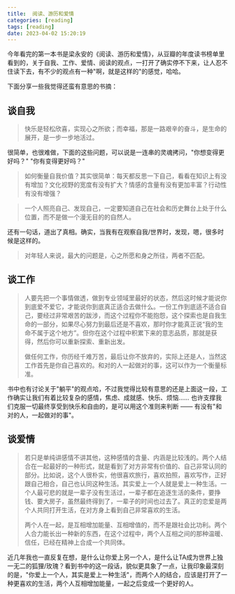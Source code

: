 ```yaml
---
title:  阅读、游历和爱情
categories: [reading]
tags: [reading]
date: 2023-04-02 15:20:19
---
```


今年看完的第一本书是梁永安的《阅读、游历和爱情》，从豆瓣的年度读书榜单里看到的，关于自我、工作、爱情、阅读的观点，一打开了确实停不下来，让人忍不住读下去，有不少的观点有一种"啊，就是这样的"的感觉，哈哈。

下面分享一些我觉得还蛮有意思的书摘：

## 谈自我

> 快乐是轻松欣喜，实现心之所欲；而幸福，那是一路艰辛的奋斗，是生命的展开，是一步一步地活过。

很简单，也很难做，下面的这些问题，可以说是一连串的灵魂拷问，"你想变得更好吗？" "你有变得更好吗？"

> 如何衡量自我价值？其实很简单：每天都反思一下自己，看看在知识上有没有增加？文化视野的宽度有没有扩大？情感的含量有没有更加丰富？行动性有没有增强？

> 一个人照亮自己、发现自己，一定要知道自己在社会和历史舞台上处于什么位置，而不是做一个漫无目的的自然人。

还有一句话，道出了真相。确实，当我有在观察自我/世界时，发现，嗯，很多时候是这样的。

> 对年轻人来说，最大的问题是，心之所愿和身之所往，两者不匹配。

## 谈工作

> 人要先把一个事情做透，做到专业领域里最好的状态，然后这时候才能说你到底爱不爱它，才能说你到底真正适合去做什么。一份工作到底适不适合自己，要经过非常艰苦的跋涉，而这个过程你不能抱怨，这个探索也是自我生命的一部分，如果尽心努力到最后还是不喜欢，那时你才能真正说“我的生命不属于这个地方”。但你在这个过程中积累下来的意志品质，那就是获得，然后你可以重新探索、重新出发。 
>    
> 做任何工作，你历经千难万苦，最后让你不放弃的，实际上还是人，当然这工作首先是你自己喜欢的。和对的人一起做对的事，这可以作为一个衡量标准。

书中也有讨论关于"躺平"的观点哈，不过我觉得比较有意思的还是上面这一段，工作确实让我们有着比较复杂的感情，焦虑、成就感、快乐、烦恼…… 也许支撑我们克服一切最终享受到快乐和自由的，是可以用这个准则来判断 —— 有没有"和对的人，一起做对的事"。

## 谈爱情

> 若只是单纯讲感情不讲其他，这种感情的含量、内涵是比较浅的。两个人结合在一起最好的一种形式，就是看到了对方非常有价值的、自己非常认同的部分。比如说，这个人很朴实，他很喜欢旅行，喜欢拍照，喜欢写作，正好跟自己相合，自己也认同这种生活。其实爱上一个人就是爱上一种生活。一个人最可悲的就是一辈子没有生活过，一辈子都在追逐生活的条件，要挣钱、要大房子，虽然最终得到了，一辈子的时间也过去了。真正的恋爱是两个人共同打开生活，在对方身上看到自己非常喜欢的生活。 
>    
> 两个人在一起，是互相增加能量、互相增值的，而不是跟社会比功利。两个人合力能长出一种新的东西，在这个过程中，两个人互相之间的那种温暖、信任，已经在精神上合成一个共同体。

近几年我也一直反复在想，是什么让你爱上另一个人，是什么让TA成为世界上独一无二的狐狸/玫瑰？看到书中的这一段话，貌似更具象了一点，让我印象最深刻的是，"你爱上一个人，其实是爱上一种生活"，而两个人的结合，应该是打开了一种更喜欢的生活，两个人互相增加能量，一起之后变成一个更好的人。